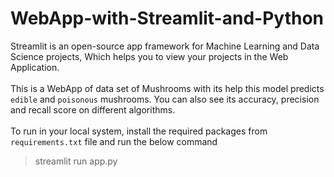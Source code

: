 # WebApp-with-Streamlit-and-Python

Streamlit is an open-source app framework for Machine Learning and Data Science projects, Which helps you to view your projects in the Web Application.
</br>
</br>
This is a WebApp of data set of Mushrooms with its help this model predicts `edible` and `poisonous` mushrooms. You can also see its accuracy, precision and recall score on different algorithms.
</br>
</br>
To run in your local system, install the required packages from `requirements.txt` file and run the below command

>streamlit run app.py
